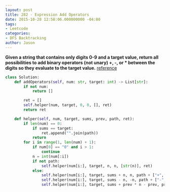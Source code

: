 ```yaml
---
layout: post
title: 282 - Expression Add Operators
date: 2015-10-28 12:58:06.000000000 -04:00
tags:
- Leetcode
categories:
- DFS Backtracking
author: Jason
---
```

**Given a string that contains only digits 0-9 and a target value, return all possibilities to add binary operators (not unary) +, -, or * between the digits so they evaluate to the target value.**
[reference](http://segmentfault.com/a/1190000003797204")

``` python
class Solution:
    def addOperators(self, num: str, target: int) -> List[str]:
        if not num:
            return []

        ret = []
        self.helper(num, target, 0, 0, [], ret)
        return ret

    def helper(self, num, target, sums, prev, path, ret):
        if len(num) == 0:
            if sums == target:
                ret.append("".join(path))
            return
        for i in range(1, len(num) + 1):
            if num[0] == "0" and i > 1:
                continue
            n = int(num[:i])
            if not path:
                self.helper(num[i:], target, n, n, [str(n)], ret)
            else:
                self.helper(num[i:], target, sums + n, n, path + ["+", str(n)], ret)
                self.helper(num[i:], target, sums - n, -n, path + ["-", str(n)], ret)
                self.helper(num[i:], target, sums + prev * n - prev, prev * n, path + ["*", str(n)], ret)
```
